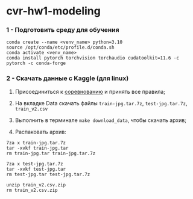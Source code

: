 # cvr-hw1-modeling 


### 1 - Подготовить среду для обучения

```angular2html
conda create --name <venv_name> python=3.10
source /opt/conda/etc/profile.d/conda.sh 
conda activate <venv_name>
conda install pytorch torchvision torchaudio cudatoolkit=11.6 -c pytorch -c conda-forge
```


### 2 - Скачать данные с Kaggle (для linux)

1. Присоединиться к [соревнованию](https://www.kaggle.com/competitions/planet-understanding-the-amazon-from-space/overview) 
и принять все правила;


2. На вкладке Data скачать файлы `train-jpg.tar.7z`, `test-jpg.tar.7z`, `train_v2.csv`


4. Выполнить в терминале `make download_data`, чтобы скачать архив; 


5. Распаковать архив:

```angular2html
7za x train-jpg.tar.7z
tar -xvkf train-jpg.tar
rm train-jpg.tar train-jpg.tar.7z

7za x test-jpg.tar.7z
tar -xvkf test-jpg.tar
rm test-jpg.tar test-jpg.tar.7z

unzip train_v2.csv.zip
rm train_v2.csv.zip
```

